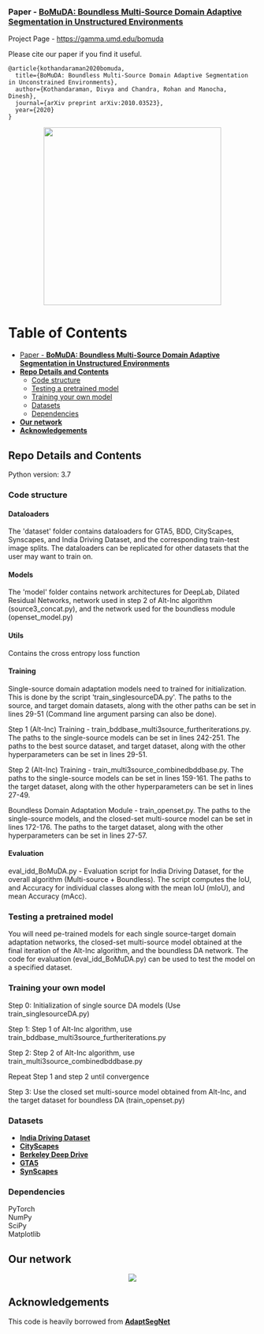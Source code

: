 ### Paper - [**BoMuDA: Boundless Multi-Source Domain Adaptive Segmentation in Unstructured Environments**](https://arxiv.org/abs/2010.03523)

Project Page - https://gamma.umd.edu/bomuda

Please cite our paper if you find it useful.

```
@article{kothandaraman2020bomuda,
  title={BoMuDA: Boundless Multi-Source Domain Adaptive Segmentation in Unconstrained Environments},
  author={Kothandaraman, Divya and Chandra, Rohan and Manocha, Dinesh},
  journal={arXiv preprint arXiv:2010.03523},
  year={2020}
}
```

<p align="center">
<img src="figures/cover.png" width="360">
</p>

Table of Contents
=================

  * [Paper - <a href="https://arxiv.org/abs/2010.03523" rel="nofollow"><strong>BoMuDA: Boundless Multi-Source Domain Adaptive Segmentation in Unstructured Environments</strong></a>](#paper---BoMuDA-Boundless-Multi-Source-Domain-Adaptive-Segmentation-in-Unstructured-Environments)
  * [**Repo Details and Contents**](#repo-details-and-contents)
     * [Code structure](#code-structure)
     * [Testing a pretrained model](#testing-a-pretrained-model)
     * [Training your own model](#training-your-own-model)
     * [Datasets](#datasets)
     * [Dependencies](#dependencies)
  * [**Our network**](#our-network)
  * [**Acknowledgements**](#acknowledgements)

## Repo Details and Contents
Python version: 3.7

### Code structure
#### Dataloaders <br>
The 'dataset' folder contains dataloaders for GTA5, BDD, CityScapes, Synscapes, and India Driving Dataset, and the corresponding train-test image splits. The dataloaders can be replicated for other datasets that the user may want to train on.
#### Models
The 'model' folder contains network architectures for DeepLab, Dilated Residual Networks, network used in step 2 of Alt-Inc algorithm (source3_concat.py), and the network used for the boundless module (openset_model.py)
#### Utils
Contains the cross entropy loss function
#### Training
Single-source domain adaptation models need to trained for initialization. This is done by the script 'train_singlesourceDA.py'. The paths to the source, and target domain datasets, along with the other paths can be set in lines 29-51 (Command line argument parsing can also be done). <br>

Step 1 (Alt-Inc) Training - train_bddbase_multi3source_furtheriterations.py. The paths to the single-source models can be set in lines 242-251. The paths to the best source dataset, and target dataset, along with the other hyperparameters can be set in lines 29-51.

Step 2 (Alt-Inc) Training - train_multi3source_combinedbddbase.py. The paths to the single-source models can be set in lines 159-161. The paths to the target dataset, along with the other hyperparameters can be set in lines 27-49.

Boundless Domain Adaptation Module - train_openset.py. The paths to the single-source models, and the closed-set multi-source model can be set in lines 172-176. The paths to the target dataset, along with the other hyperparameters can be set in lines 27-57.

#### Evaluation
eval_idd_BoMuDA.py - Evaluation script for India Driving Dataset, for the overall algorithm (Multi-source + Boundless). The script computes the IoU, and Accuracy for individual classes along with the mean IoU (mIoU), and mean Accuracy (mAcc). 

### Testing a pretrained model

You will need pe-trained models for each single source-target domain adaptation networks, the closed-set multi-source model obtained at the final iteration of the Alt-Inc algorithm, and the boundless DA network. The code for evaluation (eval_idd_BoMuDA.py) can be used to test the model on a specified dataset. <br>

### Training your own model

Step 0: Initialization of single source DA models (Use train_singlesourceDA.py) <br>

Step 1: Step 1 of Alt-Inc algorithm, use train_bddbase_multi3source_furtheriterations.py <br>

Step 2: Step 2 of Alt-Inc algorithm, use train_multi3source_combinedbddbase.py <br>

Repeat Step 1 and step 2 until convergence <br>

Step 3: Use the closed set multi-source model obtained from Alt-Inc, and the target dataset for boundless DA (train_openset.py)

### Datasets
* [**India Driving Dataset**](https://idd.insaan.iiit.ac.in/) 
* [**CityScapes**](https://www.cityscapes-dataset.com/) 
* [**Berkeley Deep Drive**](https://bdd-data.berkeley.edu/) 
* [**GTA5**](https://download.visinf.tu-darmstadt.de/data/from_games/) 
* [**SynScapes**](https://7dlabs.com/synscapes-overview) 

### Dependencies
PyTorch <br>
NumPy <br>
SciPy <br>
Matplotlib <br>

## Our network

<p align="center">
<img src="overview.png">
</p>

## Acknowledgements

This code is heavily borrowed from [**AdaptSegNet**](https://github.com/wasidennis/AdaptSegNet)
